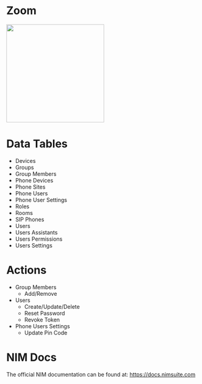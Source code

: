 # Zoom

<img src="https://github.com/Tools4ever-NIM/NIM-System-REST-Zoom/assets/24281600/461d8976-db1c-4097-9e1a-bdb678160fbf" width="256px"></img>

# Data Tables
- Devices
- Groups
- Group Members
- Phone Devices
- Phone Sites
- Phone Users
- Phone User Settings
- Roles
- Rooms
- SIP Phones
- Users
- Users Assistants
- Users Permissions
- Users Settings


# Actions
- Group Members
    - Add/Remove
- Users
    - Create/Update/Delete
    - Reset Password
    - Revoke Token
- Phone Users Settings
    - Update Pin Code
 
      
# NIM Docs
The official NIM documentation can be found at: https://docs.nimsuite.com
